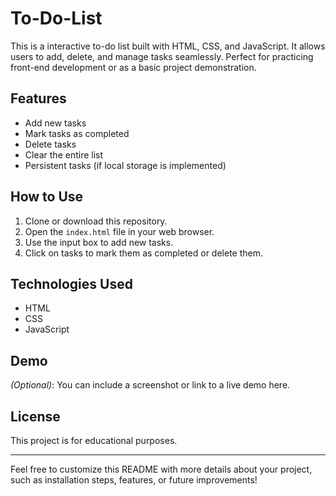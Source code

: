 # To-Do-List
This is a interactive to-do list built with HTML, CSS, and JavaScript. It allows users to add, delete, and manage tasks seamlessly. 
Perfect for practicing front-end development or as a basic project demonstration.

## Features
- Add new tasks
- Mark tasks as completed
- Delete tasks
- Clear the entire list
- Persistent tasks (if local storage is implemented)

## How to Use
1. Clone or download this repository.
2. Open the `index.html` file in your web browser.
3. Use the input box to add new tasks.
4. Click on tasks to mark them as completed or delete them.

## Technologies Used
- HTML
- CSS
- JavaScript

## Demo
*(Optional)*: You can include a screenshot or link to a live demo here.

## License
This project is for educational purposes.

---

Feel free to customize this README with more details about your project, such as installation steps, features, or future improvements!
